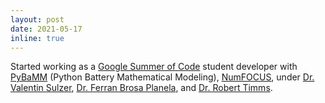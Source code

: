 ```yaml
---
layout: post
date: 2021-05-17
inline: true
---
```


Started working as a [Google Summer of Code](https://summerofcode.withgoogle.com/) student developer with [PyBaMM](https://www.pybamm.org/) (Python Battery Mathematical Modeling), [NumFOCUS](https://numfocus.org/), under [Dr. Valentin Sulzer](https://sites.google.com/view/valentinsulzer), [Dr. Ferran Brosa Planela](https://www.brosaplanella.com/), and [Dr. Robert Timms](https://www.robertwtimms.com/).
